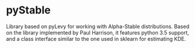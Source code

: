 # pyStable
Library based on pyLevy for working with Alpha-Stable distributions. Based on the library implemented by Paul Harrison, it features python 3.5 support, and a class interface similar to the one used in sklearn for estimating KDE. 
